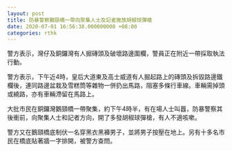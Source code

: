 ```yaml
---
layout: post
title: 防暴警察鵝頸橋一帶向聚集人士及記者施放胡椒球彈槍
date: 2020-07-01 16:56:38.000000000 +08:00
categories: rthk
---
```


警方表示，灣仔及銅鑼灣有人掘磚頭及破壞路邊圍欄，警員正在附近一帶採取執法行動。

警方表示，下午近4時，皇后大道東及高士威道有人掘起路上的磚頭及拆毀路邊鐵欄後，連同路邊盆栽及雪糕筒等雜物一併扔出馬路，阻塞多條行車線。車輛需掉頭或繞路，亦有車輛滯留在馬路上。

大批市民在銅鑼灣鵝頸橋一帶聚集，約下午4時半，有在場人士叫囂，防暴警察其後衝前，向聚集人士和記者方向，開了多發胡椒球彈槍，有人不適咳嗽。

警方又在鵝頸橋底制伏一名穿黑衣黑褲男子，並將男子按壓在地上。另有十多名市民在橋底貼著牆一字排開，被警方查問。
